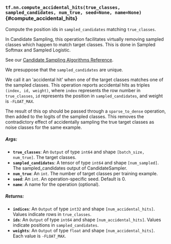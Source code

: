 ### `tf.nn.compute_accidental_hits(true_classes, sampled_candidates, num_true, seed=None, name=None)` {#compute_accidental_hits}

Compute the position ids in `sampled_candidates` matching `true_classes`.

In Candidate Sampling, this operation facilitates virtually removing
sampled classes which happen to match target classes.  This is done
in Sampled Softmax and Sampled Logistic.

See our [Candidate Sampling Algorithms
Reference](http://www.tensorflow.org/extras/candidate_sampling.pdf).

We presuppose that the `sampled_candidates` are unique.

We call it an 'accidental hit' when one of the target classes
matches one of the sampled classes.  This operation reports
accidental hits as triples `(index, id, weight)`, where `index`
represents the row number in `true_classes`, `id` represents the
position in `sampled_candidates`, and weight is `-FLOAT_MAX`.

The result of this op should be passed through a `sparse_to_dense`
operation, then added to the logits of the sampled classes. This
removes the contradictory effect of accidentally sampling the true
target classes as noise classes for the same example.

##### Args:


*  <b>`true_classes`</b>: An `Output` of type `int64` and shape `[batch_size,
    num_true]`. The target classes.
*  <b>`sampled_candidates`</b>: A tensor of type `int64` and shape `[num_sampled]`.
    The sampled_candidates output of CandidateSampler.
*  <b>`num_true`</b>: An `int`.  The number of target classes per training example.
*  <b>`seed`</b>: An `int`. An operation-specific seed. Default is 0.
*  <b>`name`</b>: A name for the operation (optional).

##### Returns:


*  <b>`indices`</b>: An `Output` of type `int32` and shape `[num_accidental_hits]`.
    Values indicate rows in `true_classes`.
*  <b>`ids`</b>: An `Output` of type `int64` and shape `[num_accidental_hits]`.
    Values indicate positions in `sampled_candidates`.
*  <b>`weights`</b>: An `Output` of type `float` and shape `[num_accidental_hits]`.
    Each value is `-FLOAT_MAX`.

